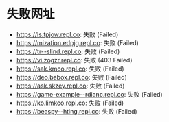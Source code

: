 # 失败网址
- https://ls.tpjow.repl.co: 失败 (Failed)
- https://mization.edpjg.repl.co: 失败 (Failed)
- https://tr--slind.repl.co: 失败 (Failed)
- https://vi.zogzr.repl.co: 失败 (403
Failed)
- https://sak.kmco.repl.co: 失败 (Failed)
- https://deo.babox.repl.co: 失败 (Failed)
- https://ask.skzey.repl.co: 失败 (Failed)
- https://game-example--rdianc.repl.co: 失败 (Failed)
- https://ko.limkco.repl.co: 失败 (Failed)
- https://beaspy--hting.repl.co: 失败 (Failed)
